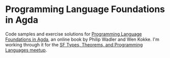 # Programming Language Foundations in Agda

Code samples and exercise solutions for [Programming Language Foundations in Agda](https://plfa.github.io/), an online book by Philip Wadler and Wen Kokke. I'm working through it for the [SF Types, Theorems, and Programming Languages meetup](https://www.meetup.com/SF-Types-Theorems-and-Programming-Languages).
